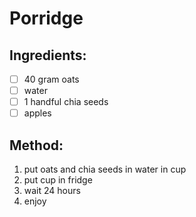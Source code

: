 # Porridge

## Ingredients:
- [ ] 40 gram oats
- [ ] water
- [ ] 1 handful chia seeds
- [ ] apples

## Method:
1. put oats and chia seeds in water in cup
2. put cup in fridge
3. wait 24 hours
4. enjoy
